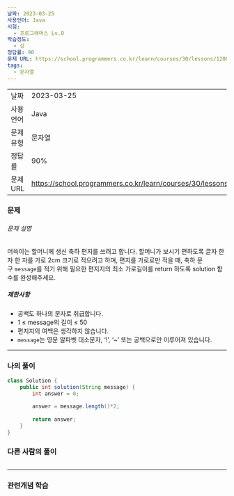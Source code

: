 ```yaml
---
날짜: 2023-03-25
사용언어: Java
시험:
  - 프로그래머스 Lv.0
학습정도:
  - 상
정답률: 90
문제 URL: https://school.programmers.co.kr/learn/courses/30/lessons/120898
tags:
  - 문자열
---
```

|        |                                                                  |     |
| ------ | ---------------------------------------------------------------- | --- |
| 날짜     | 2023-03-25                                                       |     |
| 사용 언어  | Java                                                             |     |
| 문제 유형  | 문자열                                                              |     |
| 정답률    | 90%                                                              |     |
| 문제 URL | https://school.programmers.co.kr/learn/courses/30/lessons/120898 |     |

### 문제

###### 문제 설명

머쓱이는 할머니께 생신 축하 편지를 쓰려고 합니다. 할머니가 보시기 편하도록 글자 한 자 한 자를 가로 2cm 크기로 적으려고 하며, 편지를 가로로만 적을 때, 축하 문구 `message`를 적기 위해 필요한 편지지의 최소 가로길이를 return 하도록 solution 함수를 완성해주세요.

##### 제한사항

- 공백도 하나의 문자로 취급합니다.
- 1 ≤ message의 길이 ≤ 50
- 편지지의 여백은 생각하지 않습니다.
- `message`는 영문 알파벳 대소문자, ‘!’, ‘~’ 또는 공백으로만 이루어져 있습니다.

---

### 나의 풀이

```java
class Solution {
    public int solution(String message) {
        int answer = 0;
        
        answer = message.length()*2;
        
        return answer;
    }
}
```

### 다른 사람의 풀이

```java

```

---
### 관련개념 학습
